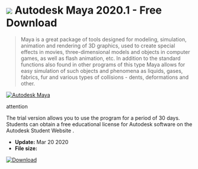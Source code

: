 # ![](https://cdn.softexe.net/static/icon/6/autodesk-maya-9324.png) Autodesk Maya 2020.1 - Free Download

> Maya is a great package of tools designed for modeling, simulation, animation and rendering of 3D graphics, used to create special effects in movies, three-dimensional models and objects in computer games, as well as flash animation, etc. In addition to the standard functions also found in other programs of this type Maya allows for easy simulation of such objects and phenomena as liquids, gases, fabrics, fur and various types of collisions - dents, deformations and other.

[![Autodesk Maya](https://gallery.dpcdn.pl/imgc/Tools/2088/g_-_420x350_1.5_-_x20110302131033_00.png)](https://softexe.net/win/multimedia/graphics-design/autodesk-maya:acbd.html)

attention  
 
 
  The trial version allows you to use the program for a period of 30 days.
 Students can obtain a free educational license for Autodesk software on the Autodesk Student Website .


- **Update:** Mar 20 2020
- **File size:** 

[![Download](https://cdn.softexe.net/static/img/download.png)](https://softexe.net/win/multimedia/graphics-design/autodesk-maya:acbd.html)

